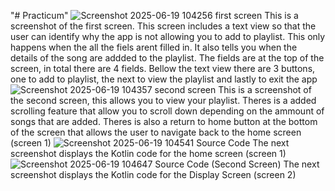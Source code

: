 "# Practicum" 
![Screenshot 2025-06-19 104256 first screen](https://github.com/user-attachments/assets/f413880b-eabf-4a6d-b6f0-0f1e811a94dc)
This is a screenshot of the first screen. This screen includes a text view so that the user can identify why the app is not allowing you to add to playlist. This only happens when the all the fiels arent filled in. It also tells you when the details of the song are addded to the playlist. The fields are at the top of the screen, in total there are 4 fields. Bellow the text view there are 3 buttons, one to add to playlist, the next to view the playlist and lastly to exit the app
![Screenshot 2025-06-19 104357 second screen](https://github.com/user-attachments/assets/fe10fa06-8195-4c24-a114-925abbe26946)
This is a screenshot of the second screen, this allows you to view your playlist. Theres is a added scrolling feature that allow you to scroll down depending on the ammount of songs that are added. Theres is also a return to home button at the bottom of the screen that allows the user to navigate back to the home screen (screen 1) 
![Screenshot 2025-06-19 104541 Source Code](https://github.com/user-attachments/assets/77d8d2de-0f9b-4d91-a1cd-aca7407b310c)
The next screenshot displays the Kotlin code for the home screen (screen 1)
![Screenshot 2025-06-19 104647 Source Code (Second Screen)](https://github.com/user-attachments/assets/9d892dea-9c53-4259-af9d-2897c2d19596)
The next screenshot displays the Kotlin code for the Display Screen (screen 2)
